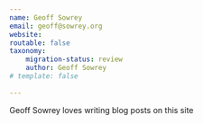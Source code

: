 ```yaml
---
name: Geoff Sowrey
email: geoff@sowrey.org
website: 
routable: false
taxonomy:
    migration-status: review
    author: Geoff Sowrey
# template: false
    
---
```


Geoff Sowrey loves writing blog posts on this site